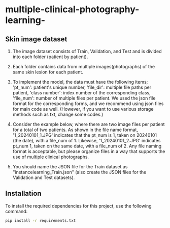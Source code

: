 # multiple-clinical-photography-learning-

## Skin image dataset
1. The image dataset consists of Train, Validation, and Test and is divided into each folder (patient by patient).

2. Each folder contains data from multiple images(photographs) of the same skin lesion for each patient.

3. To implement the model, the data must have the following items; 'pt_num': patient's unique number, 'file_dir': multiple file paths per patient, 'class number': index number of the corresponding class, 'file_num': number of multiple files per patient. We used the json file format for the corresponding forms, and we recommend using json files for main code as well. (However, if you want to use various storage methods such as txt, change some codes.)

4. Consider the example below, where there are two image files per patient for a total of two patients. As shown in the file name format, '1_20240101_1.JPG' indicates that the pt_num is 1, taken on 20240101 (the date), with a file_num of 1. Likewise, '1_20240101_2.JPG' indicates pt_num 1, taken on the same date, with a file_num of 2. Any file naming format is acceptable, but please organize files in a way that supports the use of multiple clinical photographs.

5. You should name the JSON file for the Train dataset as "instancelearning_Train.json" (also create the JSON files for the Validation and Test datasets).


## Installation

To install the required dependencies for this project, use the following command:

```bash
pip install -r requirements.txt
